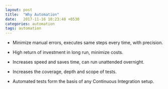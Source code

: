 ```yaml
---
layout: post
title:  "Why Automation"
date:   2017-11-16 10:23:48 +0530
categories: automation
tags: automation
---
```


- Minimize manual errors, executes same steps every time, with precision.

- High return of investment in long run, minimize costs.

- Increases speed and saves time, can run unattended overnight.

- Increases the coverage, depth and scope of tests.

- Automated tests form the basis of any Continuous Integration setup.

